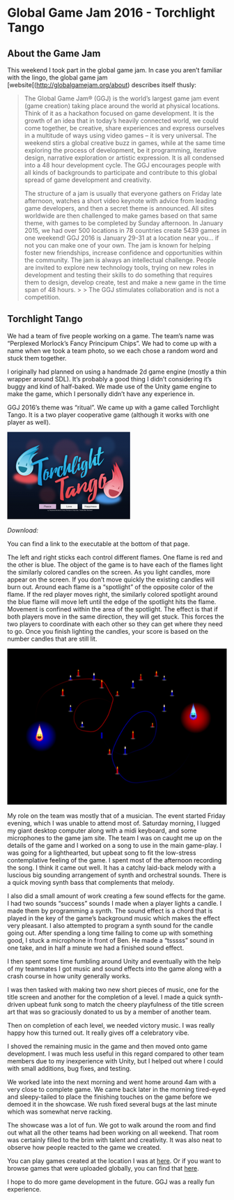 # Global Game Jam 2016 - Torchlight Tango

## About the Game Jam

This weekend I took part in the global game jam.  In case you aren’t familiar with the lingo, the global game jam [website[(http://globalgamejam.org/about) describes itself thusly:


> The Global Game Jam® (GGJ) is the world’s largest game jam event (game creation) taking place around the world at physical locations. Think of it as a hackathon focused on game development. It is the growth of an idea that in today’s heavily connected world, we could come together, be creative, share experiences and express ourselves in a multitude of ways using video games – it is very universal. The weekend stirs a global creative buzz in games, while at the same time exploring the process of development, be it programming, iterative design, narrative exploration or artistic expression. It is all condensed into a 48 hour development cycle. The GGJ encourages people with all kinds of backgrounds to participate and contribute to this global spread of game development and creativity.
>  
> The structure of a jam is usually that everyone gathers on Friday late afternoon, watches a short video keynote with advice from leading game developers, and then a secret theme is announced. All sites worldwide are then challenged to make games based on that same theme, with games to be completed by Sunday afternoon. In January 2015, we had over 500 locations in 78 countries create 5439 games in one weekend! GGJ 2016 is January 29-31 at a location near you… if not you can make one of your own. The jam is known for helping foster new friendships, increase confidence and opportunities within the community. The jam is always an intellectual challenge. People are invited to explore new technology tools, trying on new roles in development and testing their skills to do something that requires them to design, develop create, test and make a new game in the time span of 48 hours.  > > The GGJ stimulates collaboration and is not a competition.

## Torchlight Tango

We had a team of five people working on a game. The team’s name was 
“Perplexed Morlock’s Fancy Principum Chips”.  We had to come up with
a name when we took a team photo, so we each chose a random word and
stuck them together.

I originally had planned on using a handmade 2d game engine (mostly
a thin wrapper around SDL). It’s probably a good thing I didn’t
considering it’s buggy and kind of half-baked. We made use of the 
Unity game engine to make the game, which I personally didn’t have 
any experience in.

GGJ 2016’s theme was “ritual”. We came up with a game called
Torchlight Tango.  It is a two player cooperative game (although 
it works with one player as well).

![Title Screen](images/blog/torchlight-tango-title-screen.png)

*Download:* [](http://globalgamejam.org/2016/games/torchlight-tango)

You can find a link to the executable at the bottom of that page.

The left and right sticks each control different flames.  One flame is
red and the other is blue.  The object of the game is to have each of
the flames light the similarly colored candles on the screen.  As you
light candles, more appear on the screen.  If you don’t move quickly
the existing candles will burn out.  Around each flame is a
“spotlight” of the opposite color of the flame.  If the red player
moves right, the similarly colored spotlight around the blue flame
will move left until the edge of the spotlight hits the
flame. Movement is confined within the area of the spotlight.  The
effect is that if both players move in the same direction, they will
get stuck. This forces the two players to coordinate with each other
so they can get where they need to go. Once you finish lighting the
candles, your score is based on the number candles that are still lit.


![in-game screenshot](images/blog/torchlight-tango-screenshot.png)

My role on the team was mostly that of a musician.  The event started
Friday evening, which I was unable to attend most of.  Saturday
morning, I lugged my giant desktop computer along with a midi
keyboard, and some microphones to the game jam site.  The team I was
on caught me up on the details of the game and I worked on a song to
use in the main game-play.  I was going for a lighthearted, but upbeat
song to fit the low-stress contemplative feeling of the game.  I spent
most of the afternoon recording the song. I think it came out well.
It has a catchy laid-back melody with a luscious big sounding
arrangement of synth and orchestral sounds.  There is a quick moving
synth bass that complements that melody.

I also did a small amount of work creating a few sound effects for the
game.  I had two sounds “success” sounds I made when a player lights a
candle. I made them by programming a synth.  The sound effect is a
chord that is played in the key of the game’s background music which
makes the effect very pleasant. I also attempted to program a synth
sound for the candle going out.  After spending a long time failing to
come up with something good, I stuck a microphone in front of Ben.  He
made a “tsssss” sound in one take, and in half a minute we had a
finished sound effect.

I then spent some time fumbling around Unity and eventually with the
help of my teammates I got music and sound effects into the game along
with a crash course in how unity generally works.

I was then tasked with making two new short pieces of music, one for
the title screen and another for the completion of a level.  I made a
quick synth-driven upbeat funk song to match the cheery playfulness of
the title screen art that was so graciously donated to us by a member
of another team.

Then on completion of each level, we needed victory music. I was
really happy how this turned out. It really gives off a celebratory
vibe.

I shoved the remaining music in the game and then moved onto game
development.  I was much less useful in this regard compared to other
team members due to my inexperience with Unity, but I helped out where
I could with small additions, bug fixes, and testing.

We worked late into the next morning and went home around 4am with a
very close to complete game.  We came back later in the morning
tired-eyed and sleepy-tailed to place the finishing touches on the
game before we demoed it in the showcase. We rush fixed several bugs
at the last minute which was somewhat nerve racking.

The showcase was a lot of fun. We got to walk around the room and find
out what all the other teams had been working on all weekend. That
room was certainly filled to the brim with talent and creativity.  It
was also neat to observe how people reacted to the game we created.

You can play games created at the location I was at
[here](http://globalgamejam.org/2016/jam-sites/pittsburgh-igda-etc). Or
if you want to browse games that were uploaded globally, you can find
that [here](http://globalgamejam.org/2016/games).

I hope to do more game development in the future. GGJ was a really fun
experience.

